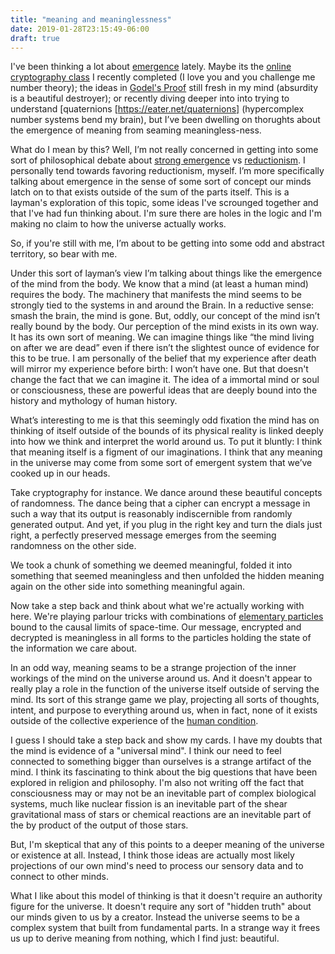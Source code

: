 ```yaml
---
title: "meaning and meaninglessness"
date: 2019-01-28T23:15:49-06:00
draft: true
---
```


I've been thinking a lot about [emergence](https://en.wikipedia.org/wiki/Emergence) lately. Maybe its the [online cryptography class](https://www.coursera.org/learn/crypto) I recently completed (I love you and you challenge me number theory); the ideas in [Godel's Proof](https://www.goodreads.com/book/show/695429.G_del_s_Proof?from_search=true) still fresh in my mind (absurdity is a beautiful destroyer); or recently diving deeper into into trying to understand [quaternions [https://eater.net/quaternions] (hypercomplex number systems bend my brain), but I’ve been dwelling on thorughts about the emergence of meaning from seaming meaningless-ness.

What do I mean by this? Well, I’m not really concerned in getting into some sort of philosophical debate about [strong emergence](https://en.wikipedia.org/wiki/Emergence#Strong_and_weak_emergence) vs [reductionism](https://en.wikipedia.org/wiki/Reductionism). I personally tend towards favoring reductionism, myself. I’m more specifically talking about emergence in the sense of some sort of concept our minds latch on to that exists outside of the sum of the parts itself. This is a layman's exploration of this topic, some ideas I've scrounged together and that I've had fun thinking about. I'm sure there are holes in the logic and I'm making no claim to how the universe actually works.

So, if you're still with me, I’m about to be getting into some odd and abstract territory, so bear with me.

Under this sort of layman’s view I’m talking about things like the emergence of the mind from the body. We know that a mind (at least a human mind) requires the body. The machinery that manifests the mind seems to be strongly tied to the systems in and around the Brain. In a reductive sense: smash the brain, the mind is gone. But, oddly, our concept of the mind isn’t really bound by the body. Our perception of the mind exists in its own way. It has its own sort of meaning. We can imagine things like “the mind living on after we are dead” even if there isn’t the slightest ounce of evidence for this to be true. I am personally of the belief that my experience after death will mirror my experience before birth: I won’t have one. But that doesn't change the fact that we can imagine it. The idea of a immortal mind or soul or consciousness, these are powerful ideas that are deeply bound into the history and mythology of human history.

What’s interesting to me is that this seemingly odd fixation the mind has on thinking of itself outside of the bounds of its physical reality is linked deeply into how we think and interpret the world around us. To put it bluntly: I think that meaning itself is a figment of our imaginations. I think that any meaning in the universe may come from some sort of emergent system that we’ve cooked up in our heads.

Take cryptography for instance. We dance around these beautiful concepts of randomness. The dance being that a cipher can encrypt a message in such a way that its output is reasonably indiscernible from randomly generated output. And yet, if you plug in the right key and turn the dials just right, a perfectly preserved message emerges from the seeming randomness on the other side.

We took a chunk of something we deemed meaningful, folded it into something that seemed meaningless and then unfolded the hidden meaning again on the other side into something meaningful again.

Now take a step back and think about what we're actually working with here. We're playing parlour tricks with combinations of [elementary particles](https://en.wikipedia.org/wiki/Elementary_particle) bound to the causal limits of space-time. Our message, encrypted and decrypted is meaningless in all forms to the particles holding the state of the information we care about.

In an odd way, meaning seams to be a strange projection of the inner workings of the mind on the universe around us. And it doesn't appear to really play a role in the function of the universe itself outside of serving the mind. Its sort of this strange game we play, projecting all sorts of thoughts, intent, and purpose to everything around us, when in fact, none of it exists outside of the collective experience of the [human condition](https://en.wikipedia.org/wiki/Human_condition).

I guess I should take a step back and show my cards. I have my doubts that the mind is evidence of a "universal mind". I think our need to feel connected to something bigger than ourselves is a strange artifact of the mind. I think its fascinating to think about the big questions that have been explored in religion and philosophy. I'm also not writing off the fact that consciousness may or may not be an inevitable part of complex biological systems, much like nuclear fission is an inevitable part of the shear gravitational mass of stars or chemical reactions are an inevitable part of the by product of the output of those stars.

But, I'm skeptical that any of this points to a deeper meaning of the universe or existence at all. Instead, I think those ideas are actually most likely projections of our own mind's need to process our sensory data and to connect to other minds.

What I like about this model of thinking is that it doesn't require an authority figure for the universe. It doesn't require any sort of "hidden truth" about our minds given to us by a creator. Instead the universe seems to be a complex system that built from fundamental parts. In a strange way it frees us up to derive meaning from nothing, which I find just: beautiful.
